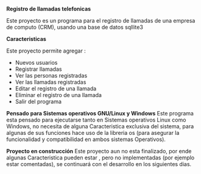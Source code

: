 **Registro de llamadas telefonicas**


Este proyecto es un programa para el registro de llamadas de una empresa de computo (CRM), usando una base de datos sqllite3

**Caracteristicas**


Este proyecto permite agregar :
- Nuevos usuarios
- Registrar llamadas
- Ver las personas registradas
- Ver las llamadas registradas
- Editar el registro de una llamada
- Eliminar el registro de una llamada 
- Salir del programa

**Pensado para Sistemas operativos GNU/Linux y Windows**
Este programa esta pensado para ejecutarse tanto en Sistemas operativos Linux como Windows, no necesita de alguna Caracteristica exclusiva del sistema, para algunas de sus funciones hace uso de la libreria os (para asegurar la funcionalidad y compatibilidad en ambos sistemas Operativos).

**Proyecto en construcción**
Este proyecto aun no esta finalizado, por ende algunas Caracteristica pueden estar , pero no implementadas (por ejemplo estar comentadas), se continuará con el desarrollo en los siguientes dias.
